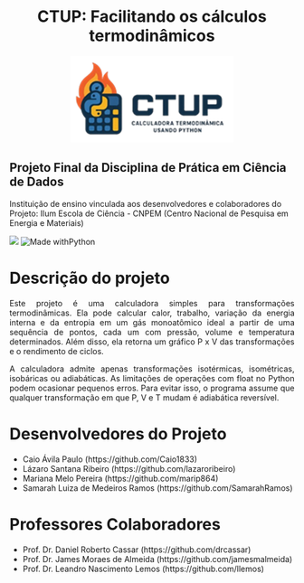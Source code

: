 <h1 align='center'>
  CTUP: Facilitando os cálculos termodinâmicos</a>
</h1>
<div align="center">

  ![logo](images/Logo_CTUP-removebg-preview.png)

</div>

<h2>Projeto Final da Disciplina de Prática em Ciência de Dados</h2> 
Instituição de ensino vinculada aos desenvolvedores e colaboradores do Projeto: Ilum Escola de Ciência - CNPEM (Centro Nacional de Pesquisa em Energia e Materiais)

<p align="center">

  <img loading="lazy" src="http://img.shields.io/static/v1?label=STATUS&message=EM%20DESENVOLVIMENTO&color=GREEN&style=for-the-badge"/>  ![Made withPython](https://img.shields.io/badge/Python-14354C?style=for-the-badge&logo=python&logoColor=white)

</p>

<h1>Descrição do projeto</a></h1>

<p align="justify"> Este projeto é uma calculadora simples para transformações termodinâmicas. Ela pode calcular calor, trabalho, variação da energia interna e da entropia em um gás monoatômico ideal a partir de uma sequência de pontos, cada um com pressão, volume e temperatura determinados. Além disso, ela retorna um gráfico P x V das transformações e o rendimento de ciclos.</p>

<p align='justify'> A calculadora admite apenas transformações isotérmicas, isométricas, isobáricas ou adiabáticas. As limitações de operações com float no Python podem ocasionar pequenos erros. Para evitar isso, o programa assume que qualquer transformação em que P, V e T mudam é adiabática reversível. </p>

<h1>Desenvolvedores do Projeto</a></h1>
<ul>
  <li>Caio Ávila Paulo (https://github.com/Caio1833)</li>
  <li>Lázaro Santana Ribeiro (https://github.com/lazaroribeiro)</li>
  <li>Mariana Melo Pereira (https://github.com/marip864)</li>
  <li>Samarah Luiza de Medeiros Ramos (https://github.com/SamarahRamos)</li>
</ul>

<h1>Professores Colaboradores</a></h1>
<ul>
  <li>Prof. Dr. Daniel Roberto Cassar (https://github.com/drcassar)</li>
  <li>Prof. Dr. James Moraes de Almeida (https://github.com/jamesmalmeida)</li>
  <li>Prof. Dr. Leandro Nascimento Lemos (https://github.com/llemos)</li>
</ul>